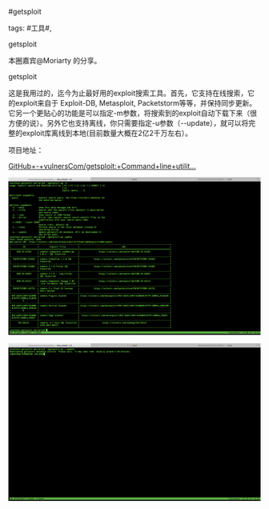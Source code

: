#getsploit

tags: #工具#, 

getsploit

本圈嘉宾@Moriarty  的分享。

getsploit

这是我用过的，迄今为止最好用的exploit搜索工具。首先，它支持在线搜索，它的exploit来自于 Exploit-DB, Metasploit, Packetstorm等等，并保持同步更新。它另一个更贴心的功能是可以指定-m参数，将搜索到的exploit自动下载下来（很方便的说）。另外它也支持离线，你只需要指定-u参数（--update），就可以将完整的exploit库离线到本地(目前数量大概在2亿2千万左右）。

项目地址：

[GitHub+-+vulnersCom/getsploit:+Command+line+utilit...](https://github.com/vulnersCom/getsploit)

![image_88514141251812](/assets/88514141251812.jpeg)

![image_51284848528184](/assets/51284848528184.jpeg)

[comment]: <> (topic_id:48411824584518)

[comment]: <> (create_time:2017-06-17T11:40:34.097+0800)

[comment]: <> (topic_type:talk)

[comment]: <> (owner:781244882_余弦)

